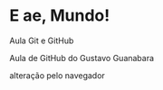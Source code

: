 # E ae, Mundo!
 Aula Git e GitHub

 Aula de GitHub do Gustavo Guanabara
 
 alteração pelo navegador
